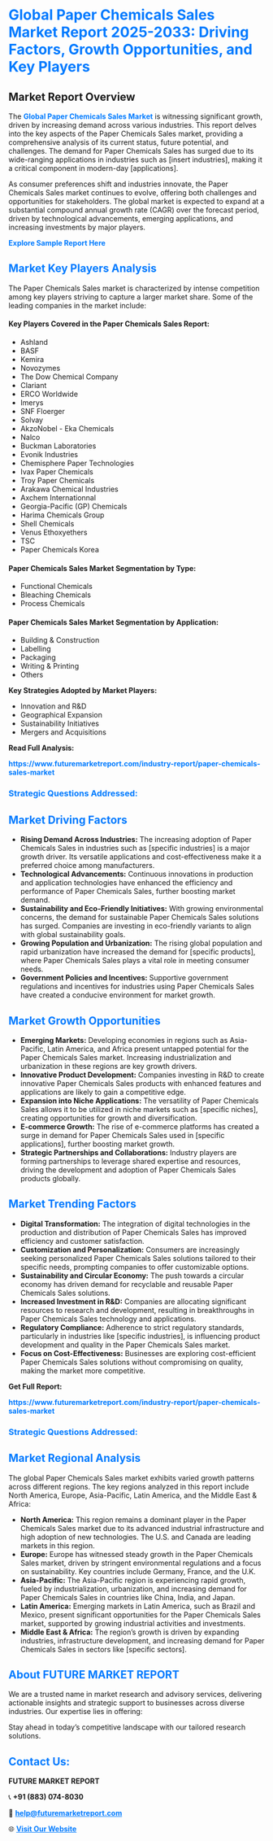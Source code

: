 <h1 style="color: #007BFF;">Global Paper Chemicals Sales Market Report 2025-2033: Driving Factors, Growth Opportunities, and Key Players</h1>

<section id="overview">
<h2>Market Report Overview</h2>
<p>The <a href="https://www.futuremarketreport.com/industry-report/paper-chemicals-sales-market" style="color: #007BFF; text-decoration: none;"><strong>Global Paper Chemicals Sales Market</strong></a> is witnessing significant growth, driven by increasing demand across various industries. This report delves into the key aspects of the Paper Chemicals Sales market, providing a comprehensive analysis of its current status, future potential, and challenges. The demand for Paper Chemicals Sales has surged due to its wide-ranging applications in industries such as [insert industries], making it a critical component in modern-day [applications].</p>
<p>As consumer preferences shift and industries innovate, the Paper Chemicals Sales market continues to evolve, offering both challenges and opportunities for stakeholders. The global market is expected to expand at a substantial compound annual growth rate (CAGR) over the forecast period, driven by technological advancements, emerging applications, and increasing investments by major players.</p>
</section>

<section id="overview">
<p><a href="https://www.futuremarketreport.com/request-sample/reportId=104751" style="color: #007BFF; text-decoration: none;"><strong>Explore Sample Report Here</strong></a></p>
</section>

<section id="key-players">
<h2 style="color: #007BFF;">Market Key Players Analysis</h2>
<p>The Paper Chemicals Sales market is characterized by intense competition among key players striving to capture a larger market share. Some of the leading companies in the market include:</p>
<h4>Key Players Covered in the Paper Chemicals Sales Report:</h4>
<ul><li>Ashland</li><li>BASF</li><li>Kemira</li><li>Novozymes</li><li>The Dow Chemical Company</li><li>Clariant</li><li>ERCO Worldwide</li><li>Imerys</li><li>SNF Floerger</li><li>Solvay</li><li>AkzoNobel - Eka Chemicals</li><li>Nalco</li><li>Buckman Laboratories</li><li>Evonik Industries</li><li>Chemisphere Paper Technologies</li><li>Ivax Paper Chemicals</li><li>Troy Paper Chemicals</li><li>Arakawa Chemical Industries</li><li>Axchem Internationnal</li><li>Georgia-Pacific (GP) Chemicals</li><li>Harima Chemicals Group</li><li>Shell Chemicals</li><li>Venus Ethoxyethers</li><li>TSC</li><li>Paper Chemicals Korea</li></ul>
<h4>Paper Chemicals Sales Market Segmentation by Type:</h4>
<ul><li>Functional Chemicals</li><li>Bleaching Chemicals</li><li>Process Chemicals</li></ul>

<h4>Paper Chemicals Sales Market Segmentation by Application:</h4>
<ul><li>Building &amp; Construction</li><li>Labelling</li><li>Packaging</li><li>Writing &amp; Printing</li><li>Others</li></ul>
<p><strong>Key Strategies Adopted by Market Players:</strong></p>
<ul>
<li>Innovation and R&D</li>
<li>Geographical Expansion</li>
<li>Sustainability Initiatives</li>
<li>Mergers and Acquisitions</li>
</ul>
</section>

<section>
<p><strong>Read Full Analysis: </strong></p><a href="https://www.futuremarketreport.com/industry-report/paper-chemicals-sales-market" style="color: #007BFF; text-decoration: none;"><strong>https://www.futuremarketreport.com/industry-report/paper-chemicals-sales-market</strong></a>
<h3 style="color: #007BFF;">Strategic Questions Addressed:</h3>
</section>

<section id="driving-factors">
<h2 style="color: #007BFF;">Market Driving Factors</h2>
<ul>
<li><strong>Rising Demand Across Industries:</strong> The increasing adoption of Paper Chemicals Sales in industries such as [specific industries] is a major growth driver. Its versatile applications and cost-effectiveness make it a preferred choice among manufacturers.</li>
<li><strong>Technological Advancements:</strong> Continuous innovations in production and application technologies have enhanced the efficiency and performance of Paper Chemicals Sales, further boosting market demand.</li>
<li><strong>Sustainability and Eco-Friendly Initiatives:</strong> With growing environmental concerns, the demand for sustainable Paper Chemicals Sales solutions has surged. Companies are investing in eco-friendly variants to align with global sustainability goals.</li>
<li><strong>Growing Population and Urbanization:</strong> The rising global population and rapid urbanization have increased the demand for [specific products], where Paper Chemicals Sales plays a vital role in meeting consumer needs.</li>
<li><strong>Government Policies and Incentives:</strong> Supportive government regulations and incentives for industries using Paper Chemicals Sales have created a conducive environment for market growth.</li>
</ul>
</section>

<section id="growth-opportunities">
<h2 style="color: #007BFF;">Market Growth Opportunities</h2>
<ul>
<li><strong>Emerging Markets:</strong> Developing economies in regions such as Asia-Pacific, Latin America, and Africa present untapped potential for the Paper Chemicals Sales market. Increasing industrialization and urbanization in these regions are key growth drivers.</li>
<li><strong>Innovative Product Development:</strong> Companies investing in R&D to create innovative Paper Chemicals Sales products with enhanced features and applications are likely to gain a competitive edge.</li>
<li><strong>Expansion into Niche Applications:</strong> The versatility of Paper Chemicals Sales allows it to be utilized in niche markets such as [specific niches], creating opportunities for growth and diversification.</li>
<li><strong>E-commerce Growth:</strong> The rise of e-commerce platforms has created a surge in demand for Paper Chemicals Sales used in [specific applications], further boosting market growth.</li>
<li><strong>Strategic Partnerships and Collaborations:</strong> Industry players are forming partnerships to leverage shared expertise and resources, driving the development and adoption of Paper Chemicals Sales products globally.</li>
</ul>
</section>

<section id="trending-factors">
<h2 style="color: #007BFF;">Market Trending Factors</h2>
<ul>
<li><strong>Digital Transformation:</strong> The integration of digital technologies in the production and distribution of Paper Chemicals Sales has improved efficiency and customer satisfaction.</li>
<li><strong>Customization and Personalization:</strong> Consumers are increasingly seeking personalized Paper Chemicals Sales solutions tailored to their specific needs, prompting companies to offer customizable options.</li>
<li><strong>Sustainability and Circular Economy:</strong> The push towards a circular economy has driven demand for recyclable and reusable Paper Chemicals Sales solutions.</li>
<li><strong>Increased Investment in R&D:</strong> Companies are allocating significant resources to research and development, resulting in breakthroughs in Paper Chemicals Sales technology and applications.</li>
<li><strong>Regulatory Compliance:</strong> Adherence to strict regulatory standards, particularly in industries like [specific industries], is influencing product development and quality in the Paper Chemicals Sales market.</li>
<li><strong>Focus on Cost-Effectiveness:</strong> Businesses are exploring cost-efficient Paper Chemicals Sales solutions without compromising on quality, making the market more competitive.</li>
</ul>
</section>

<section>
<p><strong>Get Full Report: </strong></p><a href="https://www.futuremarketreport.com/industry-report/paper-chemicals-sales-market" style="color: #007BFF; text-decoration: none;"><strong>https://www.futuremarketreport.com/industry-report/paper-chemicals-sales-market</strong></a>
<h3 style="color: #007BFF;">Strategic Questions Addressed:</h3>
</section>


<section id="regional-analysis">
<h2 style="color: #007BFF;">Market Regional Analysis</h2>
<p>The global Paper Chemicals Sales market exhibits varied growth patterns across different regions. The key regions analyzed in this report include North America, Europe, Asia-Pacific, Latin America, and the Middle East & Africa:</p>
<ul>
<li><strong>North America:</strong> This region remains a dominant player in the Paper Chemicals Sales market due to its advanced industrial infrastructure and high adoption of new technologies. The U.S. and Canada are leading markets in this region.</li>
<li><strong>Europe:</strong> Europe has witnessed steady growth in the Paper Chemicals Sales market, driven by stringent environmental regulations and a focus on sustainability. Key countries include Germany, France, and the U.K.</li>
<li><strong>Asia-Pacific:</strong> The Asia-Pacific region is experiencing rapid growth, fueled by industrialization, urbanization, and increasing demand for Paper Chemicals Sales in countries like China, India, and Japan.</li>
<li><strong>Latin America:</strong> Emerging markets in Latin America, such as Brazil and Mexico, present significant opportunities for the Paper Chemicals Sales market, supported by growing industrial activities and investments.</li>
<li><strong>Middle East & Africa:</strong> The region’s growth is driven by expanding industries, infrastructure development, and increasing demand for Paper Chemicals Sales in sectors like [specific sectors].</li>
</ul>
</section>

<footer>
<h2 style="color: #007BFF;">About FUTURE MARKET REPORT</h2>
<p>We are a trusted name in market research and advisory services, delivering actionable insights and strategic support to businesses across diverse industries. Our expertise lies in offering:</p>

<p>Stay ahead in today’s competitive landscape with our tailored research solutions.</p>

<h2 style="color: #007BFF;">Contact Us:</h2>
<p><strong>FUTURE MARKET REPORT</strong></p>
<p>📞 <strong>+91 (883) 074-8030</strong></p>
<p>📧 <strong><a href="mailto:help@futuremarketreport.com" style="color: #007BFF;">help@futuremarketreport.com</a></strong></p>
<p>🌐 <strong><a href="https://www.futuremarketreport.com/" style="color: #007BFF;">Visit Our Website</a></strong></p>
</footer>
